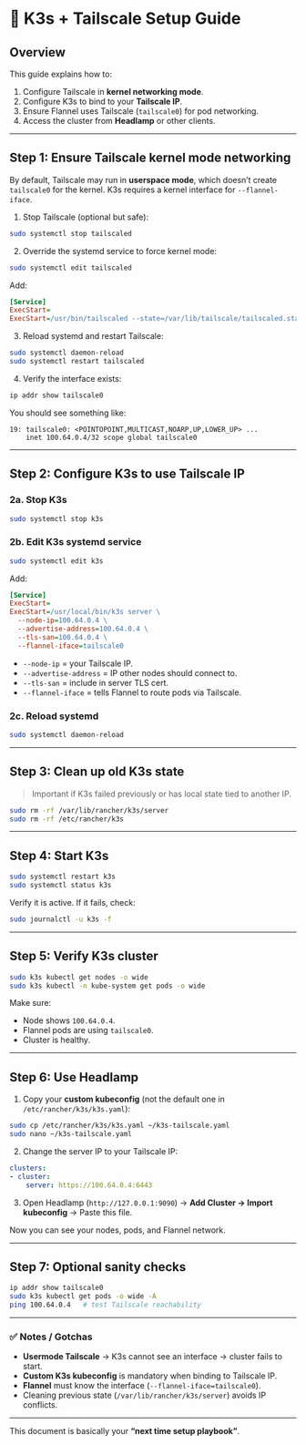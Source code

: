 # 📝 K3s + Tailscale Setup Guide

## **Overview**

This guide explains how to:

1. Configure Tailscale in **kernel networking mode**.
2. Configure K3s to bind to your **Tailscale IP**.
3. Ensure Flannel uses Tailscale (`tailscale0`) for pod networking.
4. Access the cluster from **Headlamp** or other clients.

---

## **Step 1: Ensure Tailscale kernel mode networking**

By default, Tailscale may run in **userspace mode**, which doesn’t create `tailscale0` for the kernel. K3s requires a kernel interface for `--flannel-iface`.

1. Stop Tailscale (optional but safe):

```bash
sudo systemctl stop tailscaled
```

2. Override the systemd service to force kernel mode:

```bash
sudo systemctl edit tailscaled
```

Add:

```ini
[Service]
ExecStart=
ExecStart=/usr/bin/tailscaled --state=/var/lib/tailscale/tailscaled.state --socket=/var/run/tailscale/tailscaled.sock
```

3. Reload systemd and restart Tailscale:

```bash
sudo systemctl daemon-reload
sudo systemctl restart tailscaled
```

4. Verify the interface exists:

```bash
ip addr show tailscale0
```

You should see something like:

```
19: tailscale0: <POINTOPOINT,MULTICAST,NOARP,UP,LOWER_UP> ...
    inet 100.64.0.4/32 scope global tailscale0
```

---

## **Step 2: Configure K3s to use Tailscale IP**

### 2a. Stop K3s

```bash
sudo systemctl stop k3s
```

### 2b. Edit K3s systemd service

```bash
sudo systemctl edit k3s
```

Add:

```ini
[Service]
ExecStart=
ExecStart=/usr/local/bin/k3s server \
  --node-ip=100.64.0.4 \
  --advertise-address=100.64.0.4 \
  --tls-san=100.64.0.4 \
  --flannel-iface=tailscale0
```

* `--node-ip` = your Tailscale IP.
* `--advertise-address` = IP other nodes should connect to.
* `--tls-san` = include in server TLS cert.
* `--flannel-iface` = tells Flannel to route pods via Tailscale.

### 2c. Reload systemd

```bash
sudo systemctl daemon-reload
```

---

## **Step 3: Clean up old K3s state**

> Important if K3s failed previously or has local state tied to another IP.

```bash
sudo rm -rf /var/lib/rancher/k3s/server
sudo rm -rf /etc/rancher/k3s
```

---

## **Step 4: Start K3s**

```bash
sudo systemctl restart k3s
sudo systemctl status k3s
```

Verify it is active. If it fails, check:

```bash
sudo journalctl -u k3s -f
```

---

## **Step 5: Verify K3s cluster**

```bash
sudo k3s kubectl get nodes -o wide
sudo k3s kubectl -n kube-system get pods -o wide
```

Make sure:

* Node shows `100.64.0.4`.
* Flannel pods are using `tailscale0`.
* Cluster is healthy.

---

## **Step 6: Use Headlamp**

1. Copy your **custom kubeconfig** (not the default one in `/etc/rancher/k3s/k3s.yaml`):

```bash
sudo cp /etc/rancher/k3s/k3s.yaml ~/k3s-tailscale.yaml
sudo nano ~/k3s-tailscale.yaml
```

2. Change the server IP to your Tailscale IP:

```yaml
clusters:
- cluster:
    server: https://100.64.0.4:6443
```

3. Open Headlamp (`http://127.0.0.1:9090`) → **Add Cluster → Import kubeconfig** → Paste this file.

Now you can see your nodes, pods, and Flannel network.

---

## **Step 7: Optional sanity checks**

```bash
ip addr show tailscale0
sudo k3s kubectl get pods -o wide -A
ping 100.64.0.4   # test Tailscale reachability
```

---

### ✅ Notes / Gotchas

* **Usermode Tailscale** → K3s cannot see an interface → cluster fails to start.
* **Custom K3s kubeconfig** is mandatory when binding to Tailscale IP.
* **Flannel** must know the interface (`--flannel-iface=tailscale0`).
* Cleaning previous state (`/var/lib/rancher/k3s/server`) avoids IP conflicts.

---

This document is basically your **“next time setup playbook”**.